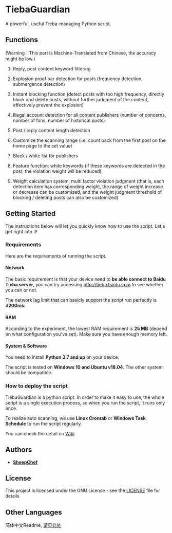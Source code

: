 # TiebaGuardian

A powerful, useful Tieba-managing Python script.

## Functions

(Warning：This part is Machine-Translated from Chinese, the accuracy might be low.)

1. Reply, post content keyword filtering

2. Explosion proof bar detection for posts (frequency detection, submergence detection)

3. Instant blocking function (detect posts with too high frequency, directly block and delete posts, without further judgment of the content, effectively prevent the explosion)

4. Illegal account detection for all content publishers (number of concerns, number of fans, number of historical posts)

5. Post / reply content length detection

6. Customize the scanning range (i.e. count back from the first post on the home page to the set value)

7. Black / white list for publishers

8. Feature function: white keywords (if these keywords are detected in the post, the violation weight will be reduced)

9. Weight calculation system, multi factor violation judgment (that is, each detection item has corresponding weight, the range of weight increase or decrease can be customized, and the weight judgment threshold of blocking / deleting posts can also be customized)

## Getting Started

The instructions below will let you quickly know how to use the script.
Let's get right into it!

### Requirements

Here are the requirements of running the script.

#### Network

The basic requirement is that your device need to **be able connect to Baidu Tieba server**, you can try accessing http://tieba.baidu.com to see whether you can or not.

The network lag limit that can basicly support the script run perfectly is **≤200ms**.

#### RAM

According to the experiment, the lowest RAM requirement is **25 MB** (depend on what configuration you've set). Make sure you have enough memory left.

#### System & Software

You need to install **Python 3.7 and up** on your device.

The script is tested on **Windows 10 and Ubuntu v18.04**. The other system should be compatible.

### How to deploy the script

TiebaGuardian is a python script. In order to make it easy to use, the whole script is a single execution process, so when you run the script, it runs only once.

To realize auto scanning, we use **Linux Crontab** or **Windows Task Schedule** to run the script regularly.

You can check the detail on [Wiki](https://github.com/SheepChef/TiebaGuardian/wiki)

## Authors

* [**SheepChef**](https://github.com/SheepChef)

## License

This project is licensed under the GNU License - see the [LICENSE](LICENSE) file for details

## Other Languages

简体中文Readme, [请见此处](README_zh-cn.md)
